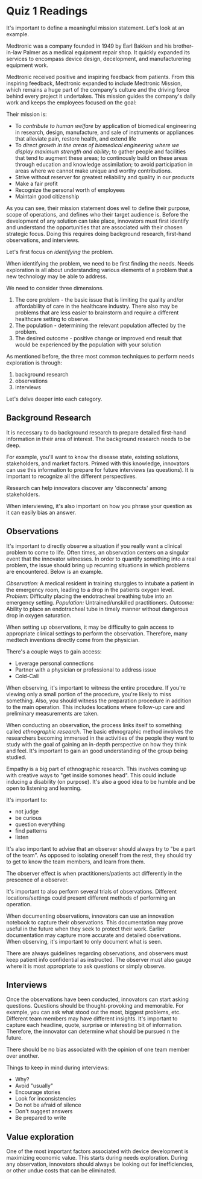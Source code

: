 # Quiz 1 Readings

It's important to define a meaningful mission statement. Let's look at an example.

Medtronic was a company founded in 1949 by Earl Bakken and his brother-in-law Palmer as a medical equipment repair shop. It quickly expanded its services to encompass device design, decelopment, and manufacturering equipment work.

Medtronic received positive and inspiring feedback from patients. From this inspiring feedback, Medtronic expanded to include Medtronic Mission, which remains a huge part of the company's culture and the driving force behind every project it undertakes. This mission guides the company's daily work and keeps the employees focused on the goal:

Their mission is:

* To *contribute to human welfare* by application of biomedical engineering in research, design, manufacture, and sale of instruments or appliances that alleviate pain, restore health, and extend life
* To *direct growth in the areas of biomedical engineering where we display maximum strength and ability*; to gather people and facilities that tend to augment these areas; to continously build on these areas through education and knowledge assimilation; to avoid participation in areas where we cannot make unique and worthy contributions.
* Strive without reserver for greatest reliability and quality in our products
* Make a fair profit
* Recognize the personal worth of employees
* Maintain good citizenship

As you can see, their mission statement does well to define their purpose, scope of operations, and defines who their target audience is. Before the development of any solution can take place, innovators must first identify and understand the opportunities that are associated with their chosen strategic focus. Doing this requires doing background research, first-hand observations, and interviews. 

Let's first focus on *identifying* the problem.

When identifying the problem, we need to be first finding the needs. Needs exploration is all about understanding various elements of a problem that a new technology may be able to address.

We need to consider three dimensions.

1. The core problem - the basic issue that is limiting the quality and/or affordability of care in the healthcare industry. There also may be problems that are less easier to brainstorm and require a different healthcare setting to observe.
2. The population - determining the relevant population affected by the problem.
3. The desired outcome - positive change or improved end result that would be experienced by the population with your solution

As mentioned before, the three most common techniques to perform needs exploration is through:
1. background research
2. observations
3. interviews

Let's delve deeper into each category.

## Background Research
It is necessary to do background research to prepare detailed first-hand information in their area of interest. The background research needs to be deep.

For example, you'll want to know the disease state, existing solutions, stakeholders, and market factors. Primed with this knowledge, innovators can use this information to prepare for future interviews (as questions). It is important to recognize all the different perspectives.

Research can help innovators discover any 'disconnects' among stakeholders. 

When interviewing, it's also important on how you phrase your question as it can easily bias an answer.

## Observations

It's important to directly observe a situation if you really want a clinical problem to come to life. Often times, an observation centers on a singular event that the innovator witnesses. In order to quantify something into a real problem, the issue should bring up recurring situations in which problems are encountered. Below is an example.

*Observation:* A medical resident in training sturggles to intubate a patient in the emergency room, leading to a drop in the patients oxygen level.
*Problem:* Difficulty placing the endotracheal breathing tube into an emergency setting.
*Population:* Untrained/unskilled practitioners.
*Outcome:* Ability to place an endotracheal tube in timely manner without dangerous drop in oxygen saturation.

When setting up observations, it may be difficulty to gain access to appropriate clinical settings to perform the observation. Therefore, many medtech inventions directly come from the physician. 

There's a couple ways to gain access:
* Leverage personal connections
* Partner with a physician or professional to address issue
* Cold-Call

When observing, it's important to witness the entire procedure. If you're viewing only a small portion of the procedure, you're likely to miss something. Also, you should witness the preparation procedure in addition to the main operation. This includes locations where follow-up care and preliminary measurements are taken.

When conducting an observation, the process links itself to something called *ethnographic research*. The basic ethnographic method involves the researchers becoming immersed in the activities of the people they want to study with the goal of gaining an in-depth perspective on how they think and feel. It's important to gain an good understanding of the group being studied.

Empathy is a big part of ethnographic research. This involves coming up with creative ways to "get inside somones head". This could include inducing a disability (on purpose). It's also a good idea to be humble and be open to listening and learning. 

It's important to:

* not judge
* be curious
* question everything
* find patterns
* listen

It's also important to advise that an observer should always try to "be a part of the team". As opposed to isolating oneself from the rest, they should try to get to know the team members, and learn from them.

The observer effect is when practitioners/patients act differently in the prescence of a observer.

It's important to also perform several trials of observations. Different locations/settings could present different methods of performing an operation. 

When documenting observations, innovators can use an innovation notebook to capture their observations. This documentation may prove useful in the future when they seek to protect their work. Earlier documentation may capture more accurate and detailed observations. When observing, it's important to only document what is seen. 

There are always guidelines regarding observations, and observers must keep patient info confidential as instructed. The observer must also gauge where it is most appropriate to ask questions or simply observe.

## Interviews

Once the observations have been conducted, innovators can start asking questions. Questions should be thought-provoking and memorable. For example, you can ask what stood out the most, biggest problems, etc. Different team members may have different insights. It's important to capture each headline, quote, surprise or interesting bit of information. Therefore, the innovator can determine what should be pursued n the future. 

There should be no bias associated with the opinion of one team member over another. 

Things to keep in mind during interviews:
* Why?
* Avoid "usually"
* Encourage stories
* Look for inconsistencies
* Do not be afraid of silence
* Don't suggest answers
* Be prepared to write

## Value exploration

One of the most important factors associated with device development is maximizing economic value. This starts during needs exploration. During any observation, innovators should always be looking out for inefficiencies, or other undue costs that can be eliminated. 

